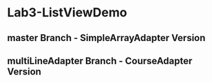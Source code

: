 # Lab3-ListViewDemo

## master Branch - SimpleArrayAdapter Version
## multiLineAdapter Branch - CourseAdapter Version
